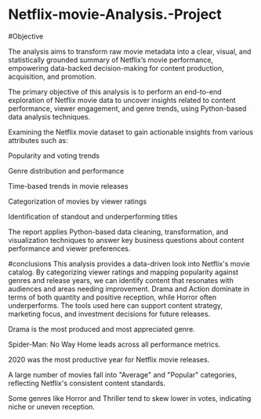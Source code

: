 # Netflix-movie-Analysis.-Project

#Objective

The analysis aims to transform raw movie metadata into a clear, visual, and statistically grounded summary of Netflix’s movie performance, empowering data-backed decision-making for content production, acquisition, and promotion.

The primary objective of this analysis is to perform an end-to-end exploration of Netflix movie data to uncover insights related to content performance, viewer engagement, and genre trends, using Python-based data analysis techniques.

Examining the Netflix movie dataset to gain actionable insights from various attributes such as:

Popularity and voting trends

Genre distribution and performance

Time-based trends in movie releases

Categorization of movies by viewer ratings

Identification of standout and underperforming titles

The report applies Python-based data cleaning, transformation, and visualization techniques to answer key business questions about content performance and viewer preferences.

#conclusions
This analysis provides a data-driven look into Netflix's movie catalog. By categorizing viewer ratings and mapping popularity against genres and release years, we can identify content that resonates with audiences and areas needing improvement. Drama and Action dominate in terms of both quantity and positive reception, while Horror often underperforms. The tools used here can support content strategy, marketing focus, and investment decisions for future releases.

Drama is the most produced and most appreciated genre.

Spider-Man: No Way Home leads across all performance metrics.

2020 was the most productive year for Netflix movie releases.

A large number of movies fall into "Average" and "Popular" categories, reflecting Netflix's consistent content standards.

Some genres like Horror and Thriller tend to skew lower in votes, indicating niche or uneven reception.
